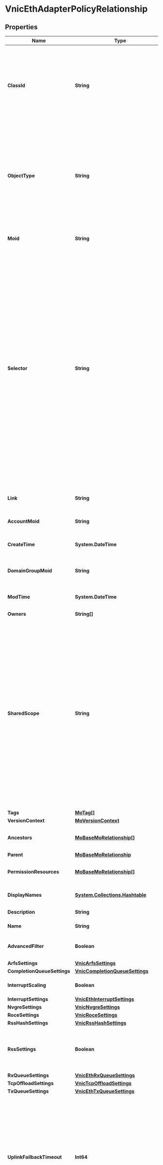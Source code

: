 # VnicEthAdapterPolicyRelationship
## Properties

Name | Type | Description | Notes
------------ | ------------- | ------------- | -------------
**ClassId** | **String** | The concrete type of this complex type. Its value must be the same as the &#39;objectType&#39; property. The OpenAPI document references this property as a discriminator value. | [readonly] 
**ObjectType** | **String** | The fully-qualified type of this managed object, i.e. the class name. This property is optional. The ObjectType is implied from the URL path. If specified, the value of objectType must match the class name specified in the URL path. | [readonly] 
**Moid** | **String** | The unique identifier of this Managed Object instance. | [optional] 
**Selector** | **String** | An OData $filter expression which describes the REST resource to be referenced. This field may be set instead of &#39;moid&#39; by clients. 1. If &#39;moid&#39; is set this field is ignored. 1. If &#39;selector&#39; is set and &#39;moid&#39; is empty/absent from the request, Intersight determines the Moid of the resource matching the filter expression and populates it in the MoRef that is part of the object instance being inserted/updated to fulfill the REST request. An error is returned if the filter matches zero or more than one REST resource. An example filter string is: Serial eq &#39;3AA8B7T11&#39;. | [optional] [readonly] 
**Link** | **String** | A URL to an instance of the &#39;mo.MoRef&#39; class. | [optional] 
**AccountMoid** | **String** | The Account ID for this managed object. | [optional] [readonly] 
**CreateTime** | **System.DateTime** | The time when this managed object was created. | [optional] [readonly] 
**DomainGroupMoid** | **String** | The DomainGroup ID for this managed object. | [optional] [readonly] 
**ModTime** | **System.DateTime** | The time when this managed object was last modified. | [optional] [readonly] 
**Owners** | **String[]** |  | [optional] 
**SharedScope** | **String** | Intersight provides pre-built workflows, tasks and policies to end users through global catalogs. Objects that are made available through global catalogs are said to have a &#39;shared&#39; ownership. Shared objects are either made globally available to all end users or restricted to end users based on their license entitlement. Users can use this property to differentiate the scope (global or a specific license tier) to which a shared MO belongs. | [optional] [readonly] 
**Tags** | [**MoTag[]**](MoTag.md) |  | [optional] 
**VersionContext** | [**MoVersionContext**](MoVersionContext.md) |  | [optional] 
**Ancestors** | [**MoBaseMoRelationship[]**](MoBaseMoRelationship.md) | An array of relationships to moBaseMo resources. | [optional] [readonly] 
**Parent** | [**MoBaseMoRelationship**](MoBaseMoRelationship.md) |  | [optional] 
**PermissionResources** | [**MoBaseMoRelationship[]**](MoBaseMoRelationship.md) | An array of relationships to moBaseMo resources. | [optional] [readonly] 
**DisplayNames** | [**System.Collections.Hashtable**](Array.md) | a map of display names for a resource. | [optional] [readonly] 
**Description** | **String** | Description of the policy. | [optional] 
**Name** | **String** | Name of the concrete policy. | [optional] 
**AdvancedFilter** | **Boolean** | Enables advanced filtering on the interface. | [optional] 
**ArfsSettings** | [**VnicArfsSettings**](VnicArfsSettings.md) |  | [optional] 
**CompletionQueueSettings** | [**VnicCompletionQueueSettings**](VnicCompletionQueueSettings.md) |  | [optional] 
**InterruptScaling** | **Boolean** | Enables Interrupt Scaling on the interface. | [optional] 
**InterruptSettings** | [**VnicEthInterruptSettings**](VnicEthInterruptSettings.md) |  | [optional] 
**NvgreSettings** | [**VnicNvgreSettings**](VnicNvgreSettings.md) |  | [optional] 
**RoceSettings** | [**VnicRoceSettings**](VnicRoceSettings.md) |  | [optional] 
**RssHashSettings** | [**VnicRssHashSettings**](VnicRssHashSettings.md) |  | [optional] 
**RssSettings** | **Boolean** | Receive Side Scaling allows the incoming traffic to be spread across multiple CPU cores. | [optional] 
**RxQueueSettings** | [**VnicEthRxQueueSettings**](VnicEthRxQueueSettings.md) |  | [optional] 
**TcpOffloadSettings** | [**VnicTcpOffloadSettings**](VnicTcpOffloadSettings.md) |  | [optional] 
**TxQueueSettings** | [**VnicEthTxQueueSettings**](VnicEthTxQueueSettings.md) |  | [optional] 
**UplinkFailbackTimeout** | **Int64** | Uplink Failback Timeout in seconds when uplink failover is enabled for a vNIC. After a vNIC has started using its secondary interface, this setting controls how long the primary interface must be available before the system resumes using the primary interface for the vNIC. | [optional] 
**VxlanSettings** | [**VnicVxlanSettings**](VnicVxlanSettings.md) |  | [optional] 
**Organization** | [**OrganizationOrganizationRelationship**](OrganizationOrganizationRelationship.md) |  | [optional] 

## Examples

- Prepare the resource
```powershell
Initialize-IntersightVnicEthAdapterPolicyRelationship  -ClassId null `
 -ObjectType null `
 -Moid null `
 -Selector null `
 -Link null `
 -AccountMoid null `
 -CreateTime null `
 -DomainGroupMoid null `
 -ModTime null `
 -Owners null `
 -SharedScope null `
 -Tags null `
 -VersionContext null `
 -Ancestors null `
 -Parent null `
 -PermissionResources null `
 -DisplayNames null `
 -Description null `
 -Name null `
 -AdvancedFilter null `
 -ArfsSettings null `
 -CompletionQueueSettings null `
 -InterruptScaling null `
 -InterruptSettings null `
 -NvgreSettings null `
 -RoceSettings null `
 -RssHashSettings null `
 -RssSettings null `
 -RxQueueSettings null `
 -TcpOffloadSettings null `
 -TxQueueSettings null `
 -UplinkFailbackTimeout null `
 -VxlanSettings null `
 -Organization null
```

- Convert the resource to JSON
```powershell
$ | Convert-ToJSON
```

[[Back to Model list]](../README.md#documentation-for-models) [[Back to API list]](../README.md#documentation-for-api-endpoints) [[Back to README]](../README.md)

